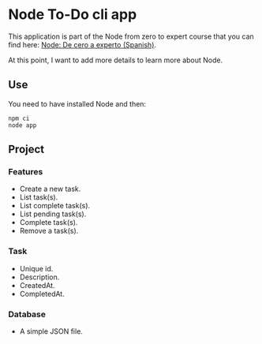 # Node To-Do cli app

This application is part of the Node from zero to expert course that you can find here: [Node: De cero a experto (Spanish)](https://fernando-herrera.com/#/curso/node-cero-experto).

At this point, I want to add more details to learn more about Node.

## Use

You need to have installed Node and then:

```shell
npm ci
node app
```

## Project

### Features

* Create a new task.
* List task(s).
* List complete task(s).
* List pending task(s).
* Complete task(s).
* Remove a task(s).

### Task

* Unique id.
* Description.
* CreatedAt.
* CompletedAt.

### Database

* A simple JSON file.
